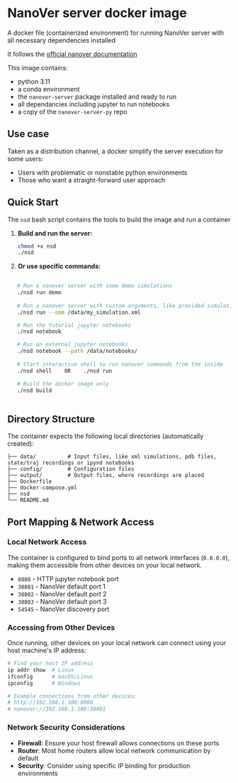 # NanoVer server docker image

A docker file (containerized environment) for running NanoVer server with all necessary dependencies installed

It follows the [official nanover documentation](https://irl2.github.io/nanover-docs/)

This image contains:
- python 3.11
- a conda environment
- the `nanover-server` package installed and ready to run
- all dependancies including jupyter to run notebooks
- a copy of the `nanover-server-py` repo

## Use case

Taken as a distribution channel, a docker simplify the server execution for some users:
- Users with problematic or nonstable python environments
- Those who want a straight-forward user approach

## Quick Start

The `nsd` bash script contains the tools to build the image and run a container

1. **Build and run the server:**
   ```bash
   chmod +x nsd
   ./nsd
   ```

2. **Or use specific commands:**
```bash
   
   # Run a nanover server with some demo simulations
   ./nsd run demo
 
   # Run a nanover server with custom arguments, like provided simulations
   ./nsd run --omm /data/my_simulation.xml

   # Run the tutorial jupyter notebooks
   ./nsd notebook

   # Run an external jupyter notebooks
   ./nsd notebook --path /data/notebooks/
   
   # Start interactive shell to run nanover commands from the inside
   ./nsd shell    OR    ./nsd run

   # Build the docker image only
   ./nsd build
   
```

## Directory Structure

The container expects the following local directories (automatically created):

```
├── data/          # Input files, like xml simulations, pdb files, state/traj recordings or ipynd notebooks
├── config/        # Configuration files
├── output/        # Output files, where recordings are placed
├── Dockerfile
├── docker-compose.yml
├── nsd
└── README.md
```


## Port Mapping & Network Access

### Local Network Access
The container is configured to bind ports to all network interfaces (`0.0.0.0`), making them accessible from other devices on your local network.

- `8888`  - HTTP jupyter notebook port
- `38801` - NanoVer default port 1
- `38802` - NanoVer default port 2
- `38803` - NanoVer default port 3
- `54545` - NanoVer discovery port

### Accessing from Other Devices
Once running, other devices on your local network can connect using your host machine's IP address:

```bash
# Find your host IP address
ip addr show  # Linux
ifconfig      # macOS/Linux
ipconfig      # Windows

# Example connections from other devices:
# http://192.168.1.100:8080
# nanover://192.168.1.100:38801
```

### Network Security Considerations
- **Firewall**: Ensure your host firewall allows connections on these ports
- **Router**: Most home routers allow local network communication by default
- **Security**: Consider using specific IP binding for production environments


